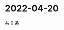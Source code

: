# 2022-04-20

共 0 条

<!-- BEGIN WEIBO -->
<!-- 最后更新时间 Wed Apr 20 2022 23:18:00 GMT+0800 (China Standard Time) -->

<!-- END WEIBO -->
